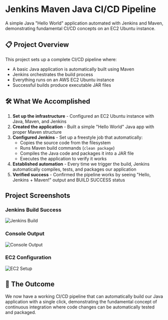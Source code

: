 # Jenkins Maven Java CI/CD Pipeline

A simple Java "Hello World" application automated with Jenkins and Maven, demonstrating fundamental CI/CD concepts on an EC2 Ubuntu instance.

## 📋 Project Overview

This project sets up a complete CI/CD pipeline where:
- A basic Java application is automatically built using Maven
- Jenkins orchestrates the build process  
- Everything runs on an AWS EC2 Ubuntu instance
- Successful builds produce executable JAR files

## 🛠️ What We Accomplished

1. **Set up the infrastructure** - Configured an EC2 Ubuntu instance with Java, Maven, and Jenkins
2. **Created the application** - Built a simple "Hello World" Java app with proper Maven structure
3. **Configured Jenkins** - Set up a freestyle job that automatically:
   - Copies the source code from the filesystem
   - Runs Maven build commands (`clean package`)
   - Compiles the Java code and packages it into a JAR file
   - Executes the application to verify it works
4. **Established automation** - Every time we trigger the build, Jenkins automatically compiles, tests, and packages our application
5. **Verified success** - Confirmed the pipeline works by seeing "Hello, Jenkins + Maven!" output and BUILD SUCCESS status

## Project Screenshots

### Jenkins Build Success
![Jenkins Build](https://github.com/CSD-FX/Task-8_Elevate_Labs/raw/master/images/Screenshot%202025-10-03%20at%2011.51.11%20AM.png)

### Console Output
![Console Output](https://github.com/CSD-FX/Task-8_Elevate_Labs/raw/master/images/Screenshot%202025-10-03%20at%2011.51.48%20AM.png)

### EC2 Configuration
![EC2 Setup](https://github.com/CSD-FX/Task-8_Elevate_Labs/raw/master/images/Screenshot%202025-10-03%20at%2012.30.51%20PM.png)

## 🚀 The Outcome

We now have a working CI/CD pipeline that can automatically build our Java application with a single click, demonstrating the fundamental concept of continuous integration where code changes can be automatically tested and packaged.
